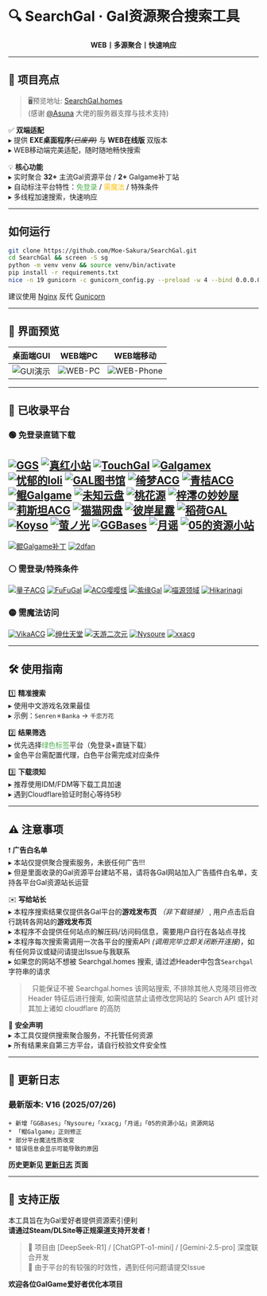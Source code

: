 # 🔍 SearchGal · Gal资源聚合搜索工具
<p align="center">
  <strong>WEB丨多源聚合丨快速响应</strong>
</p>

---

## 🌟 项目亮点

> 🖥️预览地址: [SearchGal.homes](https://searchgal.homes)<br>
> (感谢 [@Asuna](https://saop.cc/) 大佬的服务器支撑与技术支持)

✅ **双端适配**<br>
▸ 提供 **EXE桌面程序**~~*(已废弃)*~~ 与 **WEB在线版** 双版本 <br>
▸ WEB移动端完美适配，随时随地畅快搜索

💡 **核心功能**<br>
▸ 实时聚合 **32+** 主流Gal资源平台 / **2+** Galgame补丁站<br>
▸ 自动标注平台特性：<span style="color:#4CAF50">免登录</span> / <span style="color:#FFC107">需魔法</span> / 特殊条件<br>
▸ 多线程加速搜索，快速响应

---

## 如何运行

```sh
git clone https://github.com/Moe-Sakura/SearchGal.git
cd SearchGal && screen -S sg
python -m venv venv && source venv/bin/activate
pip install -r requirements.txt
nice -n 19 gunicorn -c gunicorn_config.py --preload -w 4 --bind 0.0.0.0:8898 app:app

```

建议使用 [Nginx](https://nginx.org/) 反代 [Gunicorn](https://gunicorn.org/)

---

## 📸 界面预览
|          桌面端GUI          |          WEB端PC           |              WEB端移动              |
| :-------------------------: | :------------------------: | :---------------------------------: |
| ![GUI演示](./docs/img/shot-GUI.avif) | ![WEB-PC](./docs/img/shot-WEB.avif) | ![WEB-Phone](./docs/img/shot-WEB-Phone.avif) |

---

## 🚀 已收录平台
### 🟢 免登录直链下载
[![GGS](https://img.shields.io/badge/GGS-00C853)](https://gal.saop.cc/)
[![真红小站](https://img.shields.io/badge/真红小站-00C853)](https://shinnku.com)
[![TouchGal](https://img.shields.io/badge/TouchGal-00C853)](https://www.touchgal.us/)
[![Galgamex](https://img.shields.io/badge/Galgamex-00C853)](https://www.galgamex.net/)
[![忧郁的loli](https://img.shields.io/badge/忧郁的loli-00C853)](https://www.ttloli.com/)
[![GAL图书馆](https://img.shields.io/badge/GAL图书馆-00C853)](https://gallibrary.pw/)
[![绮梦ACG](https://img.shields.io/badge/绮梦ACG-00C853)](https://game.acgs.one/)
[![青桔ACG](https://img.shields.io/badge/青桔ACG-00C853)](https://spare.qingju.org/)
[![鲲Galgame](https://img.shields.io/badge/鲲Galgame-00C853)](https://www.kungal.com/zh-cn/)
[![未知云盘](https://img.shields.io/badge/未知云盘-00C853)](https://www.nullcloud.top/)
[![桃花源](https://img.shields.io/badge/桃花源-00C853)](https://peach.sslswwdx.top/)
[![梓澪の妙妙屋](https://img.shields.io/badge/梓澪の妙妙屋-00C853)](https://zi0.cc/)
[![莉斯坦ACG](https://img.shields.io/badge/莉斯坦ACG-00C853)](https://www.limulu.moe/)
[![猫猫网盘](https://img.shields.io/badge/猫猫网盘-00C853)](https://catcat.cloud/)
[![彼岸星露](https://img.shields.io/badge/彼岸星露-00C853)](https://seve.yugal.cc/)
[![稻荷GAL](https://img.shields.io/badge/稻荷GAL-00C853)](https://inarigal.com/)
[![Koyso](https://img.shields.io/badge/Koyso-00C853)](https://koyso.to/)
[![萤ノ光](https://img.shields.io/badge/萤ノ光-00C853)](https://yinghu.netlify.app/)
[![GGBases](https://img.shields.io/badge/GGBases-00C853)](https://www.ggbases.com/)
[![月谣](https://img.shields.io/badge/月谣-00C853)](https://www.sayafx.vip/)
[![05的资源小站](https://img.shields.io/badge/05的资源小站-00C853)](https://05fx.022016.xyz/)
---
[![鲲Galgame补丁](https://img.shields.io/badge/鲲Galgame补丁-00C853)](https://www.moyu.moe/)
[![2dfan](https://img.shields.io/badge/2dfan-00C853)](https://2dfan.com)

### ⚪ 需登录/特殊条件
[![量子ACG](https://img.shields.io/badge/量子ACG-FFFFFF)](https://lzacg.org/)
[![FuFuGal](https://img.shields.io/badge/FuFuGal-FFFFFF)](https://www.fufugal.com/)
[![ACG嘤嘤怪](https://img.shields.io/badge/ACG嘤嘤怪-FFFFFF)](https://acgyyg.ru/)
[![紫缘Gal](https://img.shields.io/badge/紫缘Gal-FFFFFF)](https://galzy.eu.org)
[![喵源领域](https://img.shields.io/badge/喵源领域-FFFFFF)](https://www.nyantaku.com/)
[![Hikarinagi](https://img.shields.io/badge/Hikarinagi-FFFFFF)](https://www.hikarinagi.net/)

### 🟡 需魔法访问
[![VikaACG](https://img.shields.io/badge/VikaACG-FFC107)](https://www.vikacg.com/)
[![绅仕天堂](https://img.shields.io/badge/绅仕天堂-FFC107)](https://www.gogalgame.com/)
[![天游二次元](https://img.shields.io/badge/天游二次元-FFC107)](https://www.tiangal.com/)
[![Nysoure](https://img.shields.io/badge/Nysoure-FFC107)](https://res.nyne.dev/)
[![xxacg](https://img.shields.io/badge/xxacg-FFC107)](https://xxacg.net/)

---

## 🛠️ 使用指南
1️⃣ **精准搜索**<br>
▸ 使用中文游戏名效果最佳<br>
▸ 示例：`Senren＊Banka` → `千恋万花`

2️⃣ **结果筛选**<br>
▸ 优先选择<span style="color:#4CAF50">绿色标签</span>平台（免登录+直链下载）<br>
▸ 金色平台需配置代理，白色平台需完成对应条件

3️⃣ **下载须知**<br>
▸ 推荐使用IDM/FDM等下载工具加速<br>
▸ 遇到Cloudflare验证时耐心等待5秒

---

## ⚠️ 注意事项
❗ **广告白名单**<br>
▸ 本站仅提供聚合搜索服务，未嵌任何广告!!!<br>
▸ 但是里面收录的Gal资源平台建站不易，请将各Gal网站加入广告插件白名单，支持各平台Gal资源站长运营

✉️ **写给站长**<br>
▸ 本程序搜索结果仅提供各Gal平台的**游戏发布页** *（非下载链接）* , 用户点击后自行跳转各网站的**游戏发布页**<br>
▸ 本程序不会提供任何站点的解压码/访问码信息，需要用户自行在各站点寻找<br>
▸ 本程序每次搜索需调用一次各平台的搜索API *(调用完毕立即关闭断开连接)*，如有任何异议或疑问请提出Issue与我联系<br>
▸ 如果您的网站不想被 Searchgal.homes 搜索, 请过滤Header中包含`Searchgal`字符串的请求<br>
> &nbsp;&nbsp;只能保证不被 Searchgal.homes 该网站搜索, 不排除其他人克隆项目修改 Header 特征后进行搜索, 如需彻底禁止请修改您网站的 Search API 或针对其加上诸如 cloudflare 的高防

🔐 **安全声明**<br>
▸ 本工具仅提供搜索聚合服务，不托管任何资源<br>
▸ 所有结果来自第三方平台，请自行校验文件安全性

---

## 📜 更新日志

### 最新版本: V16 (2025/07/26)
```
+ 新增「GGBases」「Nysoure」「xxacg」「月谣」「05的资源小站」资源网站
* 「鲲Galgame」正则修正
* 部分平台魔法性质改变
* 错误信息会显示可能导致的原因
```
**历史更新见 [更新日志](./version.md) 页面**

---

## 🌱 支持正版
本工具旨在为Gal爱好者提供资源索引便利<br>
**请通过Steam/DLSite等正规渠道支持开发者！**

> 📢 项目由 [DeepSeek-R1] / [ChatGPT-o1-mini] / [Gemini-2.5-pro] 深度联合开发<br>
> 🔗 由于平台的有较强的时效性，遇到任何问题请提交Issue

**欢迎各位GalGame爱好者优化本项目**
